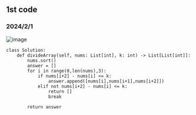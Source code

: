 ## 1st code
### 2024/2/1

![image](https://github.com/PhoenixCHW/My_leetcode/assets/39382795/7fa5f446-f707-4631-aa9c-5a8ad7e7902f)


```python3
class Solution:
    def divideArray(self, nums: List[int], k: int) -> List[List[int]]:
        nums.sort()
        answer = []
        for i in range(0,len(nums),3):
            if nums[i+2] - nums[i] <= k:
                answer.append([nums[i],nums[i+1],nums[i+2]])
            elif not nums[i+2] - nums[i] <= k:
                return []
                break

        return answer

```
